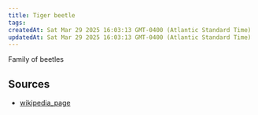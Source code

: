 ```yaml
---
title: Tiger beetle
tags: 
createdAt: Sat Mar 29 2025 16:03:13 GMT-0400 (Atlantic Standard Time)
updatedAt: Sat Mar 29 2025 16:03:13 GMT-0400 (Atlantic Standard Time)
---
```



Family of beetles



## Sources
- [wikipedia_page](https://en.wikipedia.org/wiki/Tiger_beetle)
